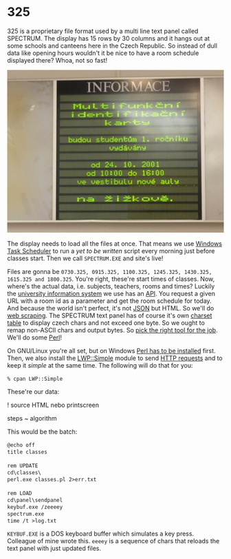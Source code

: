325
===

325 is a proprietary file format used by a multi line text panel called SPECTRUM. The display has 15 rows by 30 columns and it hangs out at some schools and canteens here in the Czech Republic. So instead of dull data like opening hours wouldn't it be nice to have a room schedule displayed there? Whoa, not so fast!

![the SPECTRUM display](d/display.jpg)

The display needs to load all the files at once. That means we use [Windows Task Scheduler](https://en.wikipedia.org/wiki/Windows_Task_Scheduler) to run a *yet to be written* script every morning just before classes start. Then we call `SPECTRUM.EXE` and site's live!

Files are gonna be `0730.325, 0915.325, 1100.325, 1245.325, 1430.325, 1615.325 and 1800.325`. You're right, these're start times of classes. Now, where's the actual data, i.e. subjects, teachers, rooms and times? Luckily the [university information system](http://www.uis-info.com/en/index) we use has an [API](https://en.wikipedia.org/wiki/Web_API). You request a given URL with a room id as a parameter and get the room schedule for today. And because the world isn't perfect, it's not [JSON](https://developer.mozilla.org/en-US/docs/Glossary/JSON) but HTML. So we'll do [web scraping](https://en.wikipedia.org/wiki/Web_scraping). The SPECTRUM text panel has of course it's own [charset table](https://en.wikipedia.org/wiki/ASCII#ASCII_printable_code_chart) to display czech chars and not exceed one byte. So we ought to remap non-ASCII chars and output bytes. So [pick the right tool for the job](http://c2.com/cgi/wiki?PickTheRightToolForTheJob). We'll do some [Perl](http://qntm.org/files/perl/perl.html)!

On GNU/Linux you're all set, but on Windows [Perl has to be installed](http://dwimperl.com/windows.html) first. Then, we also install the [LWP::Simple](https://metacpan.org/pod/LWP::Simple) module to send [HTTP requests](https://pretty-rfc.herokuapp.com/RFC2616#GET) and to keep it *simple* at the same time. The following will do that for you:

    % cpan LWP::Simple



These're our data:

! source HTML nebo printscreen

steps ~ algorithm


This would be the batch:

    @echo off
    title classes

    rem UPDATE
    cd\classes\
    perl.exe classes.pl 2>err.txt

    rem LOAD
    cd\panel\sendpanel
    keybuf.exe /zeeeey
    spectrum.exe
    time /t >log.txt

`KEYBUF.EXE` is a DOS keyboard buffer which simulates a key press. Colleague of mine wrote this. `eeeey` is a sequence of chars that reloads the text panel with just updated files.



